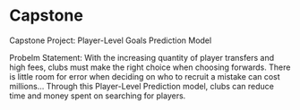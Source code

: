 # Capstone
Capstone Project: Player-Level Goals Prediction Model 

Probelm Statement: With the increasing quantity of player transfers and high fees, clubs must make the right choice when choosing forwards. There is little room for error when deciding on who to recruit a mistake can cost millions… Through this Player-Level Prediction model, clubs can reduce time and money spent on searching for players.
